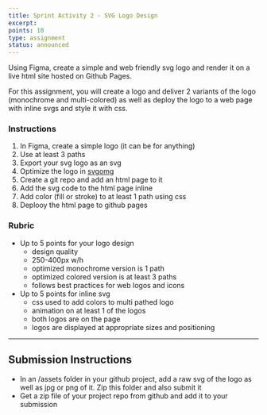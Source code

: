 ```yaml
---
title: Sprint Activity 2 - SVG Logo Design
excerpt:
points: 10
type: assignment
status: announced
---
```


Using Figma, create a simple and web friendly svg logo and render it on a live html site hosted on Github Pages.

For this assignment, you will create a logo and deliver 2 variants of the logo (monochrome and multi-colored) as well as deploy the logo to a web page with inline svgs and style it with css.

<!-- TODO: Update Instructions -->

### Instructions

1. In Figma, create a simple logo (it can be for anything)
2. Use at least 3 paths
3. Export your svg logo as an svg
4. Optimize the logo in [svgomg](https://jakearchibald.github.io/svgomg/)
5. Create a git repo and add an html page to it
6. Add the svg code to the html page inline
7. Add color (fill or stroke) to at least 1 path using css
8. Deplooy the html page to github pages

### Rubric

- Up to 5 points for your logo design
  - design quality
  - 250-400px w/h
  - optimized monochrome version is 1 path
  - optimized colored version is at least 3 paths
  - follows best practices for web logos and icons
- Up to 5 points for inline svg
  - css used to add colors to multi pathed logo
  - animation on at least 1 of the logos
  - both logos are on the page
  - logos are displayed at appropriate sizes and positioning

---

<h2>Submission Instructions</h2>

- In an /assets folder in your github project, add a raw svg of the logo as well as jpg or png of it. Zip this folder and also submit it
- Get a zip file of your project repo from github and add it to your submission
